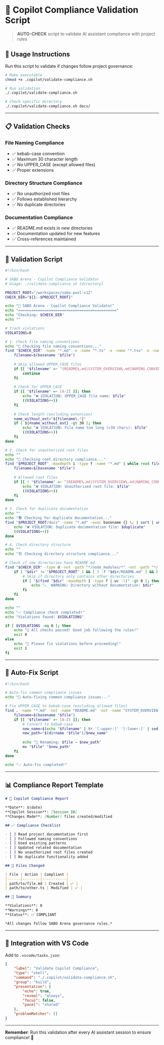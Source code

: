 # 🎯 Copilot Compliance Validation Script

> **AUTO-CHECK** script to validate AI assistant compliance with project rules

## 🤖 Usage Instructions

Run this script to validate if changes follow project governance:

```bash
# Make executable
chmod +x .copilot/validate-compliance.sh

# Run validation
./.copilot/validate-compliance.sh

# Check specific directory
./.copilot/validate-compliance.sh docs/
```

---

## 📋 Validation Checks

### **File Naming Compliance**
- ✅ kebab-case convention
- ✅ Maximum 30 character length
- ✅ No UPPER_CASE (except allowed files)
- ✅ Proper extensions

### **Directory Structure Compliance**
- ✅ No unauthorized root files
- ✅ Follows established hierarchy
- ✅ No duplicate directories

### **Documentation Compliance**
- ✅ README.md exists in new directories
- ✅ Documentation updated for new features
- ✅ Cross-references maintained

---

## 🔧 Validation Script

```bash
#!/bin/bash

# SABO Arena - Copilot Compliance Validator
# Usage: ./validate-compliance.sh [directory]

PROJECT_ROOT="/workspaces/sabo-pool-v12"
CHECK_DIR="${1:-$PROJECT_ROOT}"

echo "🤖 SABO Arena - Copilot Compliance Validator"
echo "============================================="
echo "Checking: $CHECK_DIR"
echo ""

# Track violations
VIOLATIONS=0

# 1. Check file naming conventions
echo "📝 Checking file naming conventions..."
find "$CHECK_DIR" -name "*.md" -o -name "*.ts" -o -name "*.tsx" -o -name "*.js" -o -name "*.jsx" | while read file; do
    filename=$(basename "$file")
    
    # Skip allowed UPPER_CASE files
    if [[ "$filename" =~ ^(README\.md|SYSTEM_OVERVIEW\.md|NAMING_CONVENTION_PLAN\.md|LICENSE|CHANGELOG\.md)$ ]]; then
        continue
    fi
    
    # Check for UPPER_CASE
    if [[ "$filename" =~ [A-Z] ]]; then
        echo "❌ VIOLATION: UPPER_CASE file name: $file"
        ((VIOLATIONS++))
    fi
    
    # Check length (excluding extension)
    name_without_ext="${filename%.*}"
    if [ ${#name_without_ext} -gt 30 ]; then
        echo "❌ VIOLATION: File name too long (>30 chars): $file"
        ((VIOLATIONS++))
    fi
done

# 2. Check for unauthorized root files
echo ""
echo "📁 Checking root directory compliance..."
find "$PROJECT_ROOT" -maxdepth 1 -type f -name "*.md" | while read file; do
    filename=$(basename "$file")
    
    # Allowed root files
    if [[ ! "$filename" =~ ^(README\.md|SYSTEM_OVERVIEW\.md|NAMING_CONVENTION_PLAN\.md)$ ]]; then
        echo "❌ VIOLATION: Unauthorized root file: $file"
        ((VIOLATIONS++))
    fi
done

# 3. Check for duplicate documentation
echo ""
echo "📚 Checking for duplicate documentation..."
find "$PROJECT_ROOT/docs" -name "*.md" -exec basename {} \; | sort | uniq -d | while read duplicate; do
    echo "❌ VIOLATION: Duplicate documentation file: $duplicate"
    ((VIOLATIONS++))
done

# 4. Check directory structure
echo ""
echo "🏗️ Checking directory structure compliance..."

# Check if new directories have README.md
find "$CHECK_DIR" -type d -not -path "*/node_modules/*" -not -path "*/.git/*" | while read dir; do
    if [ "$dir" != "$PROJECT_ROOT" ] && [ ! -f "$dir/README.md" ] && [ "$(find "$dir" -maxdepth 1 -name "*.md" | wc -l)" -eq 0 ]; then
        # Skip if directory only contains other directories
        if [ "$(find "$dir" -maxdepth 1 -type f | wc -l)" -gt 0 ]; then
            echo "⚠️  WARNING: Directory without documentation: $dir"
        fi
    fi
done

echo ""
echo "✅ Compliance check completed!"
echo "Violations found: $VIOLATIONS"

if [ $VIOLATIONS -eq 0 ]; then
    echo "🎉 All checks passed! Good job following the rules!"
    exit 0
else
    echo "🚨 Please fix violations before proceeding!"
    exit 1
fi
```

---

## 🔄 Auto-Fix Script

```bash
#!/bin/bash

# Auto-fix common compliance issues
echo "🔧 Auto-fixing common compliance issues..."

# Fix UPPER_CASE to kebab-case (excluding allowed files)
find . -name "*.md" -not -name "README.md" -not -name "SYSTEM_OVERVIEW.md" -not -name "NAMING_CONVENTION_PLAN.md" | while read file; do
    filename=$(basename "$file")
    if [[ "$filename" =~ [A-Z] ]]; then
        # Convert to kebab-case
        new_name=$(echo "$filename" | tr '[:upper:]' '[:lower:]' | sed 's/_/-/g')
        new_path="$(dirname "$file")/$new_name"
        
        echo "🔄 Renaming: $file → $new_path"
        mv "$file" "$new_path"
    fi
done

echo "✅ Auto-fix completed!"
```

---

## 📊 Compliance Report Template

```markdown
# 🤖 Copilot Compliance Report

**Date**: $(date)
**Copilot Session**: [Session ID]
**Changes Made**: [Number] files created/modified

## ✅ Compliance Checklist

- [ ] Read project documentation first
- [ ] Followed naming conventions
- [ ] Used existing patterns
- [ ] Updated related documentation
- [ ] No unauthorized root files created
- [ ] No duplicate functionality added

## 📁 Files Changed

| File | Action | Compliant |
|------|--------|-----------|
| path/to/file.md | Created | ✅ |
| path/to/other.ts | Modified | ✅ |

## 🎯 Summary

**Violations**: 0
**Warnings**: 0
**Status**: ✅ COMPLIANT

*All changes follow SABO Arena governance rules.*
```

---

## 🚀 Integration with VS Code

Add to `.vscode/tasks.json`:

```json
{
    "label": "Validate Copilot Compliance",
    "type": "shell",
    "command": "./.copilot/validate-compliance.sh",
    "group": "build",
    "presentation": {
        "echo": true,
        "reveal": "always",
        "focus": false,
        "panel": "shared"
    },
    "problemMatcher": []
}
```

---

**Remember**: Run this validation after every AI assistant session to ensure compliance! 🎯
